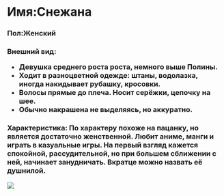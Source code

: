 <h1><b>Имя</b>:Снежана</h1>
<h3><b>Пол</b>:Женский</h3>
<h3><b>Внешний вид</b>:
  
  - Девушка среднего роста роста, немного выше Полины.
  - Ходит в разноцветной одежде: штаны, водолазка, иногда накидывает рубашку, кросовки.
  - Волосы прямые до плеча. Носит серёжки, цепочку на шее.
  - Обычно накрашена не выделяясь, но аккуратно.</h3>
<h3><b>Характеристика: По характеру похоже на пацанку, но является достаточно женственной. Любит аниме, манги и играть в казуальные игры.
  На первый взгляд кажется спокойной, рассудительной, но при большем сближении с ней, начинает занудничать. Вкратце можно назвать её
  душнилой.</h3>

<img src="img/.png"></img>
